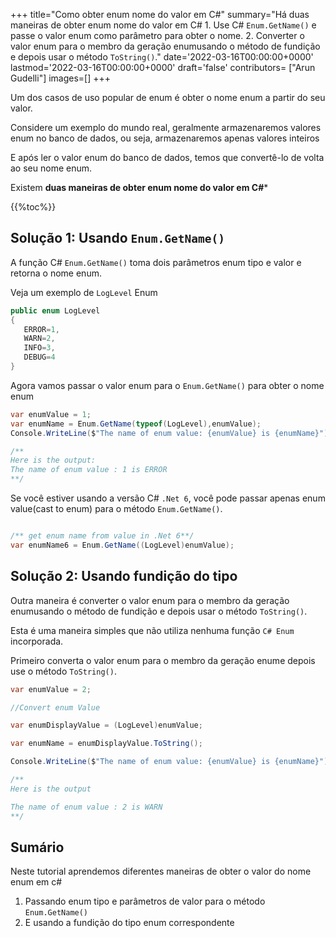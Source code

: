 
+++
title="Como obter enum nome do valor em C#"
summary="Há duas maneiras de obter enum nome do valor em C# 1. Use C# `Enum.GetName()` e passe o valor enum como parâmetro para obter o nome. 2. Converter o valor enum para o membro da geração enumusando o método de fundição e depois usar o método `ToString()`."
date='2022-03-16T00:00:00+0000'
lastmod='2022-03-16T00:00:00+0000'
draft='false'
contributors= ["Arun Gudelli"]
images=[]
+++


Um dos casos de uso popular de enum é obter o nome enum a partir do seu valor.

Considere um exemplo do mundo real, geralmente armazenaremos valores enum no banco de dados, ou seja, armazenaremos apenas valores inteiros 

E após ler o valor enum do banco de dados, temos que convertê-lo de volta ao seu nome enum.

Existem **duas maneiras de obter enum nome do valor em C#*** 

{{%toc%}}

## Solução 1: Usando `Enum.GetName()`

A função C# `Enum.GetName()` toma dois parâmetros enum tipo e valor e retorna o nome enum.

Veja um exemplo de `LogLevel` Enum

```csharp
public enum LogLevel
{
   ERROR=1, 
   WARN=2, 
   INFO=3, 
   DEBUG=4
}
```

Agora vamos passar o valor enum para o `Enum.GetName()` para obter o nome enum 

```csharp
var enumValue = 1;
var enumName = Enum.GetName(typeof(LogLevel),enumValue);
Console.WriteLine($"The name of enum value: {enumValue} is {enumName}");

/**
Here is the output:
The name of enum value : 1 is ERROR
**/
```

Se você estiver usando a versão C# `.Net 6`, você pode passar apenas enum value(cast to enum) para o método `Enum.GetName()`.

```csharp

/** get enum name from value in .Net 6**/
var enumName6 = Enum.GetName((LogLevel)enumValue);
```

## Solução 2: Usando fundição do tipo

Outra maneira é converter o valor enum para o membro da geração enumusando o método de fundição e depois usar o método `ToString()`.

Esta é uma maneira simples que não utiliza nenhuma função `C# Enum` incorporada.

Primeiro converta o valor enum para o membro da geração enume depois use o método `ToString()`.

```csharp
var enumValue = 2;

//Convert enum Value

var enumDisplayValue = (LogLevel)enumValue;

var enumName = enumDisplayValue.ToString();

Console.WriteLine($"The name of enum value: {enumValue} is {enumName}");

/**
Here is the output

The name of enum value : 2 is WARN
**/
```

## Sumário

Neste tutorial aprendemos diferentes maneiras de obter o valor do nome enum em c# 

1. Passando enum tipo e parâmetros de valor para o método `Enum.GetName()` 
2. E usando a fundição do tipo enum correspondente 
